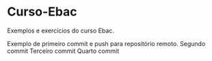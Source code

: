 # Curso-Ebac
Exemplos e exercícios do curso Ebac.

Exemplo de primeiro commit e push para repositório remoto.
Segundo commit
Terceiro commit
Quarto commit

